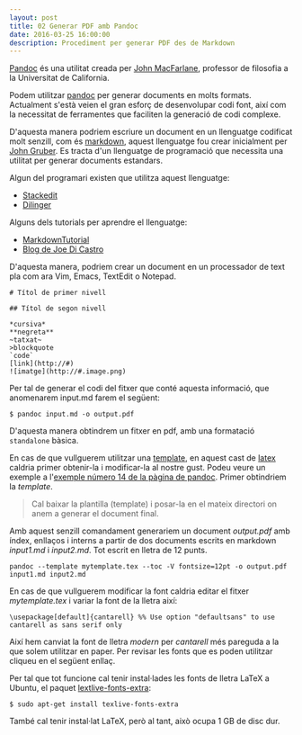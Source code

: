 ```yaml
---
layout: post
title: 02 Generar PDF amb Pandoc
date: 2016-03-25 16:00:00
description: Procediment per generar PDF des de Markdown
---
```


[Pandoc](http://pandoc.org) és una utilitat creada per [John MacFarlane](http://johnmacfarlane.net/), professor de filosofia a la Universitat de California.

Podem utilitzar [pandoc](http://pandoc.org) per generar documents en molts formats. Actualment s'està veien el gran esforç de desenvolupar codi font, així com la necessitat de ferramentes que faciliten la generació de codi complexe.

D'aquesta manera podriem escriure un document en un llenguatge codificat molt senzill, com és [markdown](https://daringfireball.net/projects/markdown/), aquest llenguatge fou crear inicialment per [John Gruber](http://daringfireball.net/). Es tracta d'un llenguatge de programació que necessita una utilitat per generar documents estandars.

Algun del programari existen que utilitza aquest llenguatge:

- [Stackedit](https://stackedit.io/)
- [Dilinger](http://dillinger.io/)

Alguns dels tutorials per aprendre el llenguatge:

- [MarkdownTutorial](http://www.markdowntutorial.com/)
- [Blog de Joe Di Castro](http://joedicastro.com/pages/markdown.html)

D'aquesta manera, podriem crear un document en un processador de text pla com ara Vim, Emacs, TextEdit o Notepad.

	# Títol de primer nivell
	
	## Títol de segon nivell
	
	*cursiva*
	**negreta**
	~tatxat~
	>blockquote
	`code`
	[link](http://#)
	![imatge](http://#.image.png)
	

Per tal de generar el codi del fitxer que conté aquesta informació, que anomenarem input.md farem el següent:

	$ pandoc input.md -o output.pdf


D'aquesta manera obtindrem un fitxer en pdf, amb una formatació `standalone` bàsica.

En cas de que vullguerem utilitzar una [template](https://pandoc.org/demo/mytemplate.tex), en aquest cast de [latex](https://latex-project.org/intro.html) caldria primer obtenir-la i modificar-la al nostre gust. Podeu veure un exemple a l'[exemple número 14 de la pàgina de pandoc](https://pandoc.org/demos.html#examples). Primer obtindriem la *template*.

> Cal baixar la plantilla (template) i posar-la en el mateix directori on anem a generar el document final.

Amb aquest senzill comandament generariem un document *output.pdf* amb índex, enllaços i interns a partir de dos documents escrits en markdown *input1.md* i *input2.md*. Tot escrit en lletra de 12 punts.


	pandoc --template mytemplate.tex --toc -V fontsize=12pt -o output.pdf input1.md input2.md 

En cas de que vullguerem modificar la font caldria editar el fitxer *mytemplate.tex* i variar la font de la lletra així:

	\usepackage[default]{cantarell} %% Use option "defaultsans" to use cantarell as sans serif only

Així hem canviat la font de lletra *modern* per *cantarell* més pareguda a la que solem utilitzar en paper. Per revisar les fonts que es poden utilitzar cliqueu en el següent enllaç.

Per tal que tot funcione cal tenir instal·lades les fonts de lletra LaTeX a Ubuntu, el paquet [lextlive-fonts-extra](https://launchpad.net/ubuntu/trusty/+package/texlive-fonts-extra):

	$ sudo apt-get install texlive-fonts-extra

També cal tenir instal·lat LaTeX, però al tant, això ocupa 1 GB de disc dur.

